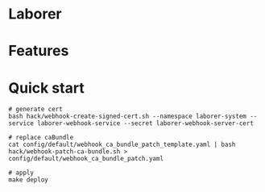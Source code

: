 Laborer
===========

# Features

# Quick start

```shell script
# generate cert
bash hack/webhook-create-signed-cert.sh --namespace laborer-system --service laborer-webhook-service --secret laborer-webhook-server-cert

# replace caBundle
cat config/default/webhook_ca_bundle_patch_template.yaml | bash hack/webhook-patch-ca-bundle.sh > config/default/webhook_ca_bundle_patch.yaml

# apply
make deploy
```